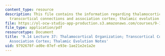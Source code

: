 ```yaml
---
content_type: resource
description: This file contains the information regarding thalamocortical organization;
  transcortical connections and association cortex; thalamic evolution notes
file: https://ol-ocw-studio-app-production.s3.amazonaws.com/courses/9-14-brain-structure-and-its-origins-spring-2014/9792678fad0e07efe93e1ae21e2e1a2e_MIT9_14S14_Lecture37.pdf
file_type: application/pdf
resourcetype: Document
title: '9.14 Lecture 37: Thalamocortical Organization; Transcortical Connections and
  Association Cortex; Thalamic Evolution Notes'
uid: 9792678f-ad0e-07ef-e93e-1ae21e2e1a2e
---
```

